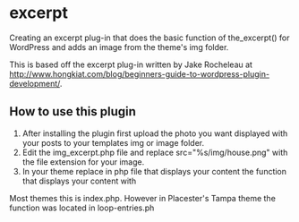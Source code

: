 excerpt
=======

Creating an excerpt plug-in that does the basic function of the_excerpt() for WordPress and adds an image from the theme's img folder.

This is based off the excerpt plug-in written by Jake Rocheleau at http://www.hongkiat.com/blog/beginners-guide-to-wordpress-plugin-development/.

How to use this plugin
-------------
1. After installing the plugin first upload the photo you want displayed with your posts to your templates img or image folder. 
2. Edit the img_excerpt.php file and replace src="%s/img/house.png" with the file extension for your image.
3. In your theme replace in php file that displays your content the function that displays your content with 

 <?php echo afs_trim_content(55); // display page content limited at 55 chars ?>
 
Most themes this is index.php. However in Placester's Tampa theme the function was located in loop-entries.ph

